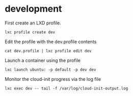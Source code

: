 # development

First create an LXD profile.

```
lxc profile create dev
```

Edit the profile with the dev.profile contents

```
cat dev.profile | lxc profile edit dev
```

Launch a container using the profile

```
lxc launch ubuntu: -p default -p dev dev
```

Monitor the cloud-init progress via the log file

```
lxc exec dev -- tail -f /var/log/cloud-init-output.log
```
